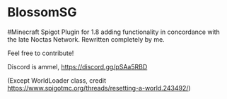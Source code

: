 # BlossomSG
#Minecraft Spigot Plugin for 1.8 adding functionality in concordance with the late Noctas Network. Rewritten completely by me. 

Feel free to contribute!

Discord is ammel, https://discord.gg/pSAa5RBD

(Except WorldLoader class, credit https://www.spigotmc.org/threads/resetting-a-world.243492/)
